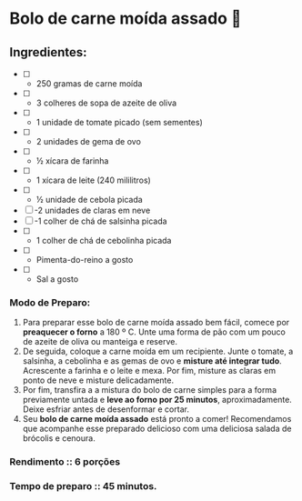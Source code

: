 # Bolo de carne moída assado  :meat_on_bone:
## Ingredientes:

- [ ] -   250 gramas de carne moída
- [ ] - 3 colheres de sopa de azeite de oliva
- [ ] - 1 unidade de tomate picado (sem sementes)
- [ ] - 2 unidades de gema de ovo
- [ ] - ½ xícara de farinha
- [ ] -  1 xícara de leite (240 mililitros)
- [ ] - ½ unidade de cebola picada
- [ ] -2 unidades de claras em neve
- [ ] -1 colher de chá de salsinha picada
- [ ] -  1 colher de chá de cebolinha picada
- [ ] - Pimenta-do-reino a gosto
- [ ] - Sal a gosto

### Modo de Preparo:
1.  Para preparar esse bolo de carne moída assado bem fácil, comece por **preaquecer o forno** a 180 º C. Unte uma forma de pão com um pouco de azeite de oliva ou manteiga e reserve.
2. De seguida, coloque a carne moída em um recipiente. Junte o tomate, a salsinha, a cebolinha e as gemas de ovo e **misture até integrar tudo**. Acrescente a farinha e o leite e mexa. Por fim, misture as claras em ponto de neve e misture delicadamente.
3. Por fim, transfira a a mistura do bolo de carne simples para a forma previamente untada e **leve ao forno por 25 minutos**, aproximadamente. Deixe esfriar antes de desenformar e cortar.
4.  Seu **bolo de carne moída assado** está pronto a comer! Recomendamos que acompanhe esse preparado delicioso com uma deliciosa salada de brócolis e cenoura.

### Rendimento :: 6 porções
### Tempo de preparo :: 45 minutos. 